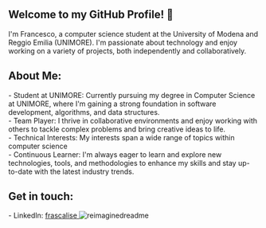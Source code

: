 <h2>Welcome to my GitHub Profile! 👋</h2>
I'm Francesco, a computer science student at the University of Modena and Reggio Emilia (UNIMORE). I'm passionate about technology and enjoy working on a variety of projects, both independently and collaboratively.

<h2>About Me:</h2>
- Student at UNIMORE: Currently pursuing my degree in Computer Science at UNIMORE, where I'm gaining a strong foundation in software development, algorithms, and data structures. <br>
- Team Player: I thrive in collaborative environments and enjoy working with others to tackle complex problems and bring creative ideas to life. <br>
- Technical Interests: My interests span a wide range of topics within computer science <br>
- Continuous Learner: I'm always eager to learn and explore new technologies, tools, and methodologies to enhance my skills and stay up-to-date with the latest industry trends. <br>

<h2>Get in touch:</h2>
- LinkedIn: <a href="https://www.linkedin.com/in/frascalise/">frascalise </a>

<img src="https://myreadme.vercel.app/api/embed/frascalise?panels=userstatistics,toprepositories,toplanguages,commitgraph" alt="reimaginedreadme" />
<!---
frascalise/frascalise is a ✨ special ✨ repository because its `README.md` (this file) appears on your GitHub profile.
You can click the Preview link to take a look at your changes.
--->
